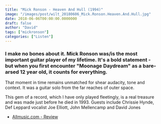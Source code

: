 ```yaml
---
title: "Mick Ronson - Heaven And Hull (1994)"
image: "/images/post/wilt_20180606_Mick.Ronson.Heaven.And.Hull.jpg"
date: 2018-06-06T00:00:00.0000000
draft: false
author: "David"
tags: ["mickronson"]
categories: ["Listen"]
---
```

### I make no bones about it. Mick Ronson was/is the most important guitar player of my lifetime. It's a bold statement - but when you first encounter "Moonage Daydream" as a bare-arsed 12 year old, it counts for everything.  
  
That moment in time remains unmatched for shear audacity, tone and context. It was a guitar solo from the far reaches of outer space.

 This gem of a record, which I have only played fleetingly, is a real treasure and was made just before he died in 1993. Guests include Chrissie Hynde, Def Leppard vocalist Joe Elliott, John Mellencamp and David Jones

-  [Allmusic.com - Review](https://www.allmusic.com/album/heaven-and-hull-mw0000113054)